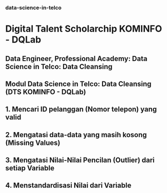 ### data-science-in-telco
# Digital Talent Scholarchip KOMINFO - DQLab
## Data Engineer, Professional Academy: Data Science in Telco: Data Cleansing

## Modul Data Science in Telco: Data Cleansing (DTS KOMINFO - DQLab)
## 1. Mencari ID pelanggan (Nomor telepon) yang valid
## 2. Mengatasi data-data yang masih kosong (Missing Values)
## 3. Mengatasi Nilai-Nilai Pencilan (Outlier) dari setiap Variable
## 4. Menstandardisasi Nilai dari Variable